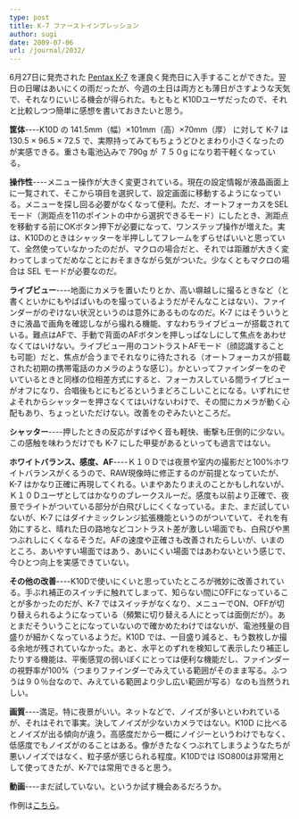 ```yaml
---
type: post
title: K-7 ファーストインプレッション
author: sugi
date: 2009-07-06
url: /journal/2032/
---
```

6月27日に発売された <a href="http://www.pentax.jp/japan/imaging/digital/slr/k-7/feature.html" onclick="_gaq.push(['_trackEvent', 'outbound-article', 'http://www.pentax.jp/japan/imaging/digital/slr/k-7/feature.html', 'Pentax K-7']);" >Pentax K-7</a> を運良く発売日に入手することができた。翌日の日曜はあいにくの雨だったが、今週の土日は両方とも薄日がさすような天気で、それなりにいじる機会が得られた。もともと K10Dユーザだったので、それと比較しつつ簡単に感想を書いておきたいと思う。

**筐体**\----K10D の 141.5mm（幅）×101mm（高）×70mm（厚） に対して K-7 は 130.5 × 96.5 × 72.5 で、実際持ってみてもちょうどひとまわり小さくなったのが実感できる。重さも電池込みで 790g が ７５０g になり若干軽くなっている。

**操作性**\----メニュー操作が大きく変更されている。現在の設定情報が液晶画面上に一覧されて、そこから項目を選択して、設定画面に移動するようになっている。メニューを探し回る必要がなくなって便利。ただ、オートフォーカスをSELモード（測距点を11のポイントの中から選択できるモード）にしたとき、測距点を移動する前にOKボタン押下が必要になって、ワンステップ操作が増えた。実は、K10Dのときはシャッターを半押ししてフレームをずらせばいいと思っていて、全然使っていなかったのだが、マクロの場合だと、それでは距離が大きく変わってしまってだめなことにおそまきながら気がついた。少なくともマクロの場合は SEL モードが必要なのだ。

**ライブビュー**\----地面にカメラを置いたりとか、高い塀越しに撮るときなど（と書くといかにもやばばいものを撮っているようだがそんなことはない）、ファインダーがのぞけない状況というのは意外にあるものなのだ。K-7 にはそういうときに液晶で画角を確認しながら撮れる機能、すなわちライブビューが搭載されている。難点はAFで、手動で背面のAFボタンを押しっぱなしにして焦点をあわせなくてはいけない。ライブビュー用のコントラストAFモード（顔認識することも可能）だと、焦点が合うまでそれなりに待たされる（オートフォーカスが搭載された初期の携帯電話のカメラのような感じ）。かといってファインダーをのぞいているときと同様の位相差方式にすると、フォーカスしている間ライブビューがオフになり、合唱後もとにもどるというまどろこしいことになる。いずれにせよそれからシャッターを押さなくてはいけないわけで、その間にカメラが動く心配もあり、ちょっといただけない。改善をのぞみたいところだ。

**シャッター**\----押したときの反応がすばやく音も軽快、衝撃も圧倒的に少ない。この感触を味わうだけでも K-7 にした甲斐があるといっても過言ではない。

**ホワイトバランス、感度、AF**\----Ｋ１０Ｄでは夜景や室内の撮影だと100%ホワイトバランスがくるうので、RAW現像時に修正するのが前提となっていたが、K-7 はかなり正確に再現してくれる。いまやあたりまえのことかもしれないが、Ｋ１０Ｄユーザとしてはかなりのブレークスルーだ。感度も以前より正確で、夜景でライトがついている部分が白飛びしにくくなっている。また、まだ試していないが、K-7 にはダイナミックレンジ拡張機能というのがついていて、それを有効にすると、晴れた日の路地などコントラスト差が激しい場面でも、白飛びや黒つぶれしにくくなるそうだ。AFの速度や正確さも改善されたらしいが、いまのところ、あいやすい場面ではあう、あいにくい場面ではあわないという感じで、今ひとつ向上を実感できていない。

**その他の改善**\----K10Dで使いにくいと思っていたところが微妙に改善されている。手ぶれ補正のスイッチに触れてしまって、知らない間にOFFになっていることが多かったのだが、K-7 ではスイッチがなくなり、メニューでON、OFFが切り替えられるようになっている（頻繁に切り替える人にとっては面倒だが）。あとまだそういうことになっていないので確かめたわけではないが、電池残量の目盛りが細かくなっているようだ。K10D では、一目盛り減ると、もう数枚しか撮る余地が残されていなかった。あと、水平とのずれを検知して表示したり補正したりする機能は、平衡感覚の弱いぼくにとっては便利な機能だし、ファインダーの視野率が100%（つまりファインダーでみえている範囲がそのまま写る。ふつうは９０％台なので、みえている範囲より少し広い範囲が写る）なのも当然うれしい。

**画質**\----満足。特に夜景がいい。ネットなどで、ノイズが多いといわれているが、それはそれで事実。決してノイズが少ないカメラではない。K10D に比べるとノイズが出る傾向が違う。高感度だから一概にノイジーというわけでもなく、低感度でもノイズがのることはある。像がきたなくつぶれてしまうようなたちが悪いノイズではなく、粒子感が感じられる程度。K10Dでは ISO800は非常用として使ってきたが、K-7では常用できると思う。

**動画**\----まだ試していない。というか試す機会あるだろうか。

作例は<a href="http://www.flickr.com/photos/chez_sugi/tags/k7/" onclick="_gaq.push(['_trackEvent', 'outbound-article', 'http://www.flickr.com/photos/chez_sugi/tags/k7/', 'こちら']);" >こちら</a>。

